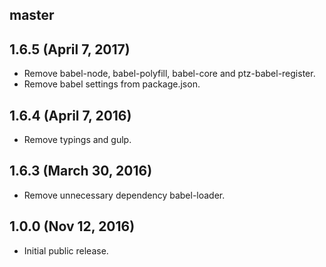 ## master


## 1.6.5 (April 7, 2017)

* Remove babel-node, babel-polyfill, babel-core and ptz-babel-register.
* Remove babel settings from package.json.

## 1.6.4 (April 7, 2016)

* Remove typings and gulp.

## 1.6.3 (March 30, 2016)

* Remove unnecessary dependency babel-loader.

## 1.0.0 (Nov 12, 2016)

* Initial public release.
